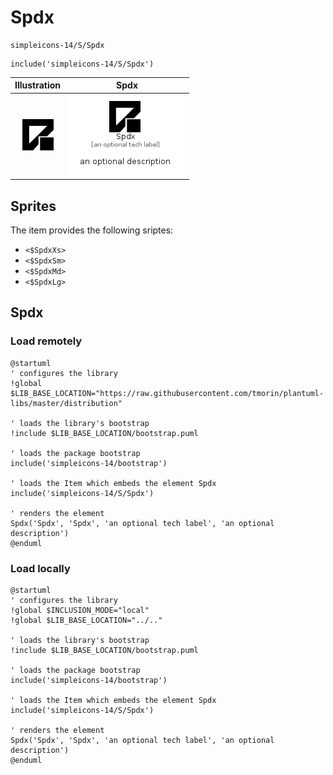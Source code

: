 # Spdx


```text
simpleicons-14/S/Spdx
```

```text
include('simpleicons-14/S/Spdx')
```



| Illustration | Spdx |
| :---: | :---: |
| ![illustration for Illustration](../../simpleicons-14/S/Spdx.png) | ![illustration for Spdx](../../simpleicons-14/S/Spdx.Local.png) |



## Sprites
The item provides the following sriptes:

- `<$SpdxXs>`
- `<$SpdxSm>`
- `<$SpdxMd>`
- `<$SpdxLg>`





## Spdx

### Load remotely
```plantuml
@startuml
' configures the library
!global $LIB_BASE_LOCATION="https://raw.githubusercontent.com/tmorin/plantuml-libs/master/distribution"

' loads the library's bootstrap
!include $LIB_BASE_LOCATION/bootstrap.puml

' loads the package bootstrap
include('simpleicons-14/bootstrap')

' loads the Item which embeds the element Spdx
include('simpleicons-14/S/Spdx')

' renders the element
Spdx('Spdx', 'Spdx', 'an optional tech label', 'an optional description')
@enduml
```

### Load locally
```plantuml
@startuml
' configures the library
!global $INCLUSION_MODE="local"
!global $LIB_BASE_LOCATION="../.."

' loads the library's bootstrap
!include $LIB_BASE_LOCATION/bootstrap.puml

' loads the package bootstrap
include('simpleicons-14/bootstrap')

' loads the Item which embeds the element Spdx
include('simpleicons-14/S/Spdx')

' renders the element
Spdx('Spdx', 'Spdx', 'an optional tech label', 'an optional description')
@enduml
```

